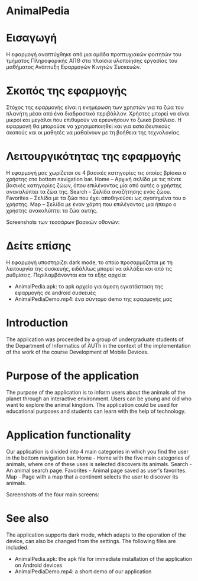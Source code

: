 # AnimalPedia

# Εισαγωγή
Η εφαρμογή αναπτύχθηκε από μια ομάδα προπτυχιακών φοιτητών του τμήματος Πληροφορικής ΑΠΘ στα πλαίσια υλοποίησης εργασίας του μαθήματος Ανάπτυξη Εφαρμογών Κινητών Συσκευών.

# Σκοπός της εφαρμογής
Στόχος της εφαρμογής είναι η ενημέρωση των χρηστών για τα ζώα του πλανήτη μέσα από ένα διαδραστικό περιβάλλον. Χρήστες μπορεί να είναι μικροί και μεγάλοι που επιθυμούν να ερευνήσουν το ζωικό βασίλειο. Η εφαρμογή θα μπορούσε να χρησιμοποιηθεί και για εκπαιδευτικούς σκοπούς και οι μαθητές να μαθαίνουν με τη βοήθεια της τεχνολογίας. 

# Λειτουργικότητας της εφαρμογής 
Η εφαρμογή μας χωρίζεται σε 4 βασικές κατηγορίες τις οποίες βρίσκει ο χρήστης στο bottom navigation bar. 
Home – Αρχική σελίδα με τις πέντε βασικές κατηγορίες ζώων, όπου επιλέγοντας μία από αυτές ο χρήστης ανακαλύπτει τα ζώα της. 
Search – Σελίδα αναζήτησης ενός ζώου. 
Favorites – Σελίδα με τα ζώα που έχει αποθηκεύσει ως αγαπημένα του ο χρήστης. 
Map – Σελίδα με έναν χάρτη που επιλέγοντας μια ήπειρο ο χρήστης ανακαλύπτει τα ζώα αυτής. 

Screenshots των τεσσάρων βασικών οθονών:

# Δείτε επίσης
Η εφαρμογή υποστηρίζει dark mode, το οποίο προσαρμόζεται με τη λειτουργία της συσκευής, ειδάλλως μπορεί να αλλάξει και από τις ρυθμίσεις.
Περιλαμβάνονται και τα εξής αρχεία:
- AnimalPedia.apk: το apk αρχείο για άμεση εγκατάσταση της εφαρμογής σε android συσκευές 
- AnimalPediaDemo.mp4: ένα σύντομο demo της εφαρμογής μας 



# Introduction
The application was proceeded by a group of undergraduate students of the Department of Informatics of AUTh in the context of the implementation of the work of the course Development of Mobile Devices.

# Purpose of the application
The purpose of the application is to inform users about the animals of the planet through an interactive environment. Users can be young and old who want to explore the animal kingdom. The application could be used for educational purposes and students can learn with the help of technology.

# Application functionality
Our application is divided into 4 main categories in which you find the user in the bottom navigation bar.
Home - Home with the five main categories of animals, where one of these uses is selected discovers its animals.
Search - An animal search page.
Favorites - Animal page saved as user's favorites.
Map - Page with a map that a continent selects the user to discover its animals.

Screenshots of the four main screens:

# See also
The application supports dark mode, which adapts to the operation of the device, can also be changed from the settings.
The following files are included:
- AnimalPedia.apk: the apk file for immediate installation of the application on Android devices
- AnimalPediaDemo.mp4: a short demo of our application
